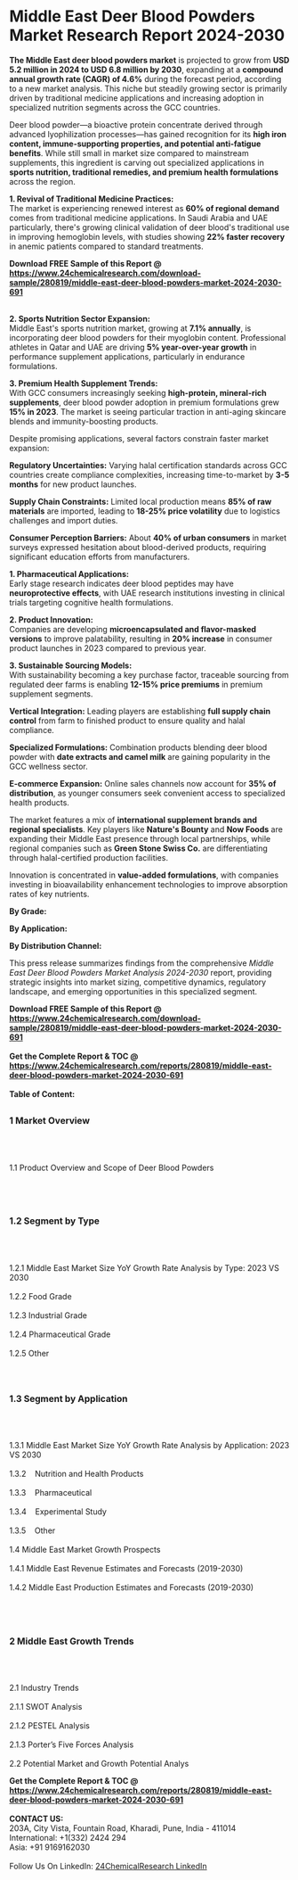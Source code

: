 <h1>Middle East Deer Blood Powders Market Research Report 2024-2030</h1><p><strong>The Middle East deer blood powders market</strong> is projected to grow from <strong>USD 5.2 million in 2024 to USD 6.8 million by 2030</strong>, expanding at a <strong>compound annual growth rate (CAGR) of 4.6%</strong> during the forecast period, according to a new market analysis. This niche but steadily growing sector is primarily driven by traditional medicine applications and increasing adoption in specialized nutrition segments across the GCC countries.</p><p>Deer blood powder—a bioactive protein concentrate derived through advanced lyophilization processes—has gained recognition for its <strong>high iron content, immune-supporting properties, and potential anti-fatigue benefits</strong>. While still small in market size compared to mainstream supplements, this ingredient is carving out specialized applications in <strong>sports nutrition, traditional remedies, and premium health formulations</strong> across the region.</p><p><strong>1. Revival of Traditional Medicine Practices:</strong><br>
The market is experiencing renewed interest as <strong>60% of regional demand</strong> comes from traditional medicine applications. In Saudi Arabia and UAE particularly, there's growing clinical validation of deer blood's traditional use in improving hemoglobin levels, with studies showing <strong>22% faster recovery</strong> in anemic patients compared to standard treatments.</p><div><b>Download FREE Sample of this Report @ 
            <a href="https://www.24chemicalresearch.com/download-sample/280819/middle-east-deer-blood-powders-market-2024-2030-691">
            https://www.24chemicalresearch.com/download-sample/280819/middle-east-deer-blood-powders-market-2024-2030-691</a></b></div><br><p><strong>2. Sports Nutrition Sector Expansion:</strong><br>
Middle East's sports nutrition market, growing at <strong>7.1% annually</strong>, is incorporating deer blood powders for their myoglobin content. Professional athletes in Qatar and UAE are driving <strong>5% year-over-year growth</strong> in performance supplement applications, particularly in endurance formulations.</p><p><strong>3. Premium Health Supplement Trends:</strong><br>
With GCC consumers increasingly seeking <strong>high-protein, mineral-rich supplements</strong>, deer blood powder adoption in premium formulations grew <strong>15% in 2023</strong>. The market is seeing particular traction in anti-aging skincare blends and immunity-boosting products.</p><p>Despite promising applications, several factors constrain faster market expansion:</p><p><strong>Regulatory Uncertainties:</strong> Varying halal certification standards across GCC countries create compliance complexities, increasing time-to-market by <strong>3-5 months</strong> for new product launches.</p><p><strong>Supply Chain Constraints:</strong> Limited local production means <strong>85% of raw materials</strong> are imported, leading to <strong>18-25% price volatility</strong> due to logistics challenges and import duties.</p><p><strong>Consumer Perception Barriers:</strong> About <strong>40% of urban consumers</strong> in market surveys expressed hesitation about blood-derived products, requiring significant education efforts from manufacturers.</p><p><strong>1. Pharmaceutical Applications:</strong><br>
Early stage research indicates deer blood peptides may have <strong>neuroprotective effects</strong>, with UAE research institutions investing in clinical trials targeting cognitive health formulations.</p><p><strong>2. Product Innovation:</strong><br>
Companies are developing <strong>microencapsulated and flavor-masked versions</strong> to improve palatability, resulting in <strong>20% increase</strong> in consumer product launches in 2023 compared to previous year.</p><p><strong>3. Sustainable Sourcing Models:</strong><br>
With sustainability becoming a key purchase factor, traceable sourcing from regulated deer farms is enabling <strong>12-15% price premiums</strong> in premium supplement segments.</p><p><strong>Vertical Integration:</strong> Leading players are establishing <strong>full supply chain control</strong> from farm to finished product to ensure quality and halal compliance.</p><p><strong>Specialized Formulations:</strong> Combination products blending deer blood powder with <strong>date extracts and camel milk</strong> are gaining popularity in the GCC wellness sector.</p><p><strong>E-commerce Expansion:</strong> Online sales channels now account for <strong>35% of distribution</strong>, as younger consumers seek convenient access to specialized health products.</p><p>The market features a mix of <strong>international supplement brands and regional specialists</strong>. Key players like <strong>Nature's Bounty</strong> and <strong>Now Foods</strong> are expanding their Middle East presence through local partnerships, while regional companies such as <strong>Green Stone Swiss Co.</strong> are differentiating through halal-certified production facilities.</p><p>Innovation is concentrated in <strong>value-added formulations</strong>, with companies investing in bioavailability enhancement technologies to improve absorption rates of key nutrients.</p><p><strong>By Grade:</strong></p><p><strong>By Application:</strong></p><p><strong>By Distribution Channel:</strong></p><p>This press release summarizes findings from the comprehensive <em>Middle East Deer Blood Powders Market Analysis 2024-2030</em> report, providing strategic insights into market sizing, competitive dynamics, regulatory landscape, and emerging opportunities in this specialized segment.</p><div><b>Download FREE Sample of this Report @ 
            <a href="https://www.24chemicalresearch.com/download-sample/280819/middle-east-deer-blood-powders-market-2024-2030-691">
            https://www.24chemicalresearch.com/download-sample/280819/middle-east-deer-blood-powders-market-2024-2030-691</a></b></div><br><div><b>Get the Complete Report & TOC @ 
            <a href="https://www.24chemicalresearch.com/reports/280819/middle-east-deer-blood-powders-market-2024-2030-691">
            https://www.24chemicalresearch.com/reports/280819/middle-east-deer-blood-powders-market-2024-2030-691</a></b></div><br>
            <b>Table of Content:</b><p><h2><span style="font-size:16px"><strong>1 Market Overview&nbsp;&nbsp; &nbsp;</strong></span></h2><br />
<br />
<p>1.1 Product Overview and Scope of Deer Blood Powders&nbsp;</p><br />
<br />
<h2><strong><span style="font-size:16px">1.2 Segment by Type&nbsp;&nbsp; &nbsp;</span></strong></h2><br />
<br />
<p>1.2.1 Middle East Market Size YoY Growth Rate Analysis by Type: 2023 VS 2030&nbsp;&nbsp; &nbsp;<br /><br />
1.2.2 Food Grade&nbsp;&nbsp; &nbsp;<br /><br />
1.2.3 Industrial Grade<br /><br />
1.2.4 Pharmaceutical Grade<br /><br />
1.2.5 Other<br /><br />
<br />
<h2><span style="font-size:16px"><strong>1.3 Segment by Application&nbsp;&nbsp;</strong></span></h2><br />
<br />
<p>1.3.1 Middle East Market Size YoY Growth Rate Analysis by Application: 2023 VS 2030&nbsp;&nbsp; &nbsp;<br /><br />
1.3.2&nbsp;&nbsp; &nbsp;Nutrition and Health Products<br /><br />
1.3.3&nbsp;&nbsp; &nbsp;Pharmaceutical<br /><br />
1.3.4&nbsp;&nbsp; &nbsp;Experimental Study<br /><br />
1.3.5&nbsp;&nbsp; &nbsp;Other<br /><br />
1.4 Middle East Market Growth Prospects&nbsp;&nbsp; &nbsp;<br /><br />
1.4.1 Middle East Revenue Estimates and Forecasts (2019-2030)&nbsp;&nbsp; &nbsp;<br /><br />
1.4.2 Middle East Production Estimates and Forecasts (2019-2030)&nbsp;&nbsp;</p><br />
<br />
<h2><span style="font-size:16px"><strong>2 Middle East Growth Trends&nbsp;&nbsp; &nbsp;</strong></span></h2><br />
<br />
<p>2.1 Industry Trends&nbsp;&nbsp; &nbsp;<br /><br />
2.1.1 SWOT Analysis&nbsp;&nbsp; &nbsp;<br /><br />
2.1.2 PESTEL Analysis&nbsp;&nbsp; &nbsp;<br /><br />
2.1.3 Porter&rsquo;s Five Forces Analysis&nbsp;&nbsp; &nbsp;<br /><br />
2.2 Potential Market and Growth Potential Analys</p><div><b>Get the Complete Report & TOC @ 
            <a href="https://www.24chemicalresearch.com/reports/280819/middle-east-deer-blood-powders-market-2024-2030-691">
            https://www.24chemicalresearch.com/reports/280819/middle-east-deer-blood-powders-market-2024-2030-691</a></b></div><br><b>CONTACT US:</b><br>
            203A, City Vista, Fountain Road, Kharadi, Pune, India - 411014<br>
            International: +1(332) 2424 294<br>
            Asia: +91 9169162030 <br><br>
            Follow Us On LinkedIn: <a href="https://www.linkedin.com/company/24chemicalresearch/">24ChemicalResearch LinkedIn</a>